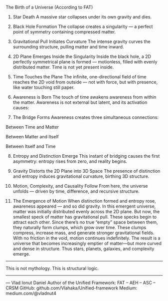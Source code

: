 The Birth of a Universe (According to FAT)

1. Star Death
A massive star collapses under its own gravity and dies.


2. Black Hole Formation
The collapse creates a singularity — a perfect point of symmetry containing compressed matter.


3. Gravitational Pull Initiates Curvature
The intense gravity curves the surrounding structure, pulling matter and time inward.


4. 2D Plane Emerges Inside the Singularity
Inside the black hole, a 2D perfectly symmetrical plane is formed — motionless, filled with evenly distributed matter. Time is not yet present inside.


5. Time Touches the Plane
The infinite, one-directional field of time reaches the 2D void from outside — not with force, but with presence, like water touching still paper.


6. Awareness is Born
The touch of time awakens awareness from within the matter. Awareness is not external but latent, and its activation causes:


7. The Bridge Forms
Awareness creates three simultaneous connections:

Between Time and Matter

Between Matter and Itself

Between Itself and Time



8. Entropy and Distinction Emerge
This instant of bridging causes the first asymmetry: entropy rises from zero, and reality begins.


9. Gravity Distorts the 2D Plane into 3D Space
The presence of distinction and entropy induces gravitational curvature, birthing 3D structure.


10. Motion, Complexity, and Causality Follow
From here, the universe unfolds — driven by time, difference, and recursive structure.


11. The Emergence of Motion
When distinction formed and entropy rose, awareness appeared — and so did gravity.
In this emergent universe, matter was initially distributed evenly across the 2D plane. But now, the smallest speck of matter has gravitational pull.
These specks begin to attract each other. Since there’s no true “empty” space between them, they naturally form clumps, which grow over time.
These clumps compress, increase mass, and generate stronger gravitational fields.
With no friction in the void, motion continues indefinitely. The result is a universe that becomes increasingly emptier of matter—but more curved and dense in structure.
Thus stars, planets, galaxies, and complexity emerge.




---

This is not mythology.
This is structural logic.


---

— Vlad Ionut Daniel
Author of the Unified Framework: FAT – AEH – ASC – CRSM
GitHub: github.com/Vlahaka/Unified-framework
Medium: medium.com/@vladnut4

